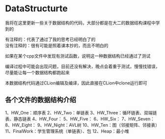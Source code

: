 # DataStructurte

我将在这里更新一些关于数据结构的代码，大部分都是在大二的数据结构课程中学到的  

有注释的：代表了通过了我的思考已经明白了的  
没有注释的：很有可能是照着课本抄的，而且不明白的  

如果在某个cpp文件中发现有测试函数，说明这一种数据结构已经通过了测试  

编译过程中可能会出现问题，目前还没有解决，晚点会着重于测试，慢慢找错误，尽量能让每一个数据结构都跑起来  

本数据结构代码通过CLion编辑及编译，因此直接在CLion中clone运行即可  

## 各个文件的数据结构介绍

1、HW_One：顺序表
2、HW_Two：单链表
3、HW_Three：循环链表、双端链表、静态链表
4、HW_Four：
5、HW_Five：
6、HW_Six：
7、HW_Seven：
8、HW_Eight：
9、HW_Night：AVL树
10、HW_Ten：图（邻接矩阵、邻接表）
11、FinalWork：学生管理系统（单链表）、包
12、Heap：最小堆


